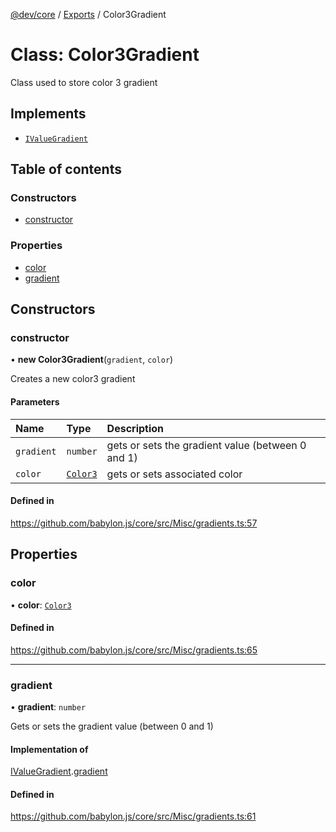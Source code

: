 [@dev/core](../README.md) / [Exports](../modules.md) / Color3Gradient

# Class: Color3Gradient

Class used to store color 3 gradient

## Implements

- [`IValueGradient`](../interfaces/IValueGradient.md)

## Table of contents

### Constructors

- [constructor](Color3Gradient.md#constructor)

### Properties

- [color](Color3Gradient.md#color)
- [gradient](Color3Gradient.md#gradient)

## Constructors

### constructor

• **new Color3Gradient**(`gradient`, `color`)

Creates a new color3 gradient

#### Parameters

| Name | Type | Description |
| :------ | :------ | :------ |
| `gradient` | `number` | gets or sets the gradient value (between 0 and 1) |
| `color` | [`Color3`](Color3.md) | gets or sets associated color |

#### Defined in

https://github.com/babylon.js/core/src/Misc/gradients.ts:57

## Properties

### color

• **color**: [`Color3`](Color3.md)

#### Defined in

https://github.com/babylon.js/core/src/Misc/gradients.ts:65

___

### gradient

• **gradient**: `number`

Gets or sets the gradient value (between 0 and 1)

#### Implementation of

[IValueGradient](../interfaces/IValueGradient.md).[gradient](../interfaces/IValueGradient.md#gradient)

#### Defined in

https://github.com/babylon.js/core/src/Misc/gradients.ts:61
